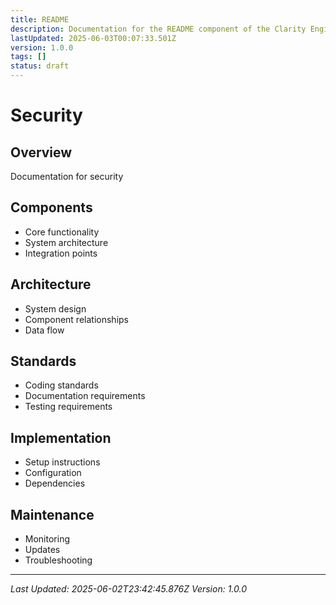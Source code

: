 ```yaml
---
title: README
description: Documentation for the README component of the Clarity Engine system.
lastUpdated: 2025-06-03T00:07:33.501Z
version: 1.0.0
tags: []
status: draft
---
```




# Security

## Overview
Documentation for security

## Components
- Core functionality
- System architecture
- Integration points

## Architecture
- System design
- Component relationships
- Data flow

## Standards
- Coding standards
- Documentation requirements
- Testing requirements

## Implementation
- Setup instructions
- Configuration
- Dependencies

## Maintenance
- Monitoring
- Updates
- Troubleshooting

---
*Last Updated: 2025-06-02T23:42:45.876Z*
*Version: 1.0.0* 